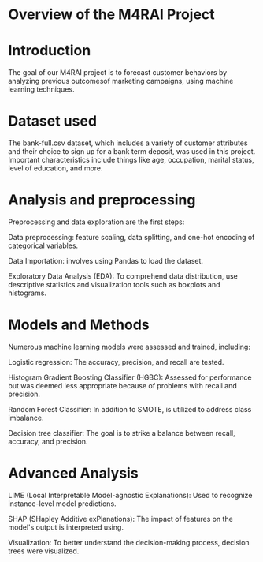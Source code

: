 # Overview of the M4RAI Project


# Introduction
The goal of our M4RAI project is to forecast customer behaviors by analyzing previous outcomesof marketing campaigns, using machine learning techniques. 


# Dataset used
The bank-full.csv dataset, which includes a variety of customer attributes and their choice to sign up for a bank term deposit, was used in this project. Important characteristics include things like age, occupation, marital status, level of education, and more.

# Analysis and preprocessing
Preprocessing and data exploration are the first steps:

Data preprocessing: feature scaling, data splitting, and one-hot encoding of categorical variables.

Data Importation: involves using Pandas to load the dataset.

Exploratory Data Analysis (EDA): To comprehend data distribution, use descriptive statistics and visualization tools such as boxplots and histograms.


# Models and Methods
Numerous machine learning models were assessed and trained, including:

Logistic regression: The accuracy, precision, and recall are tested.

Histogram Gradient Boosting Classifier (HGBC): Assessed for performance but was deemed less appropriate because of problems with recall and precision.

Random Forest Classifier: In addition to SMOTE, is utilized to address class imbalance.

Decision tree classifier: The goal is to strike a balance between recall, accuracy, and precision.

# Advanced Analysis
LIME (Local Interpretable Model-agnostic Explanations): Used to recognize instance-level model predictions. 

SHAP (SHapley Additive exPlanations): The impact of features on the model's output is interpreted using.

Visualization: To better understand the decision-making process, decision trees were visualized.

 
